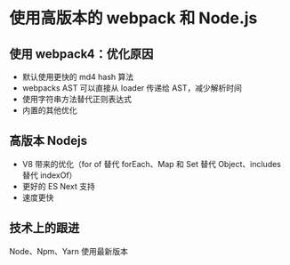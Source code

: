 # 使用高版本的 webpack 和 Node.js

## 使用 webpack4：优化原因

- 默认使用更快的 md4 hash 算法
- webpacks AST 可以直接从 loader 传递给 AST，减少解析时间
- 使用字符串方法替代正则表达式
- 内置的其他优化

## 高版本 Nodejs

- V8 带来的优化（for of 替代 forEach、Map 和 Set 替代 Object、includes 替代 indexOf）
- 更好的 ES Next 支持
- 速度更快

## 技术上的跟进

Node、Npm、Yarn 使用最新版本
